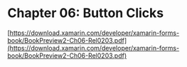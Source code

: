 # Chapter 06: Button Clicks #

[https://download.xamarin.com/developer/xamarin-forms-book/BookPreview2-Ch06-Rel0203.pdf](https://download.xamarin.com/developer/xamarin-forms-book/BookPreview2-Ch06-Rel0203.pdf)
